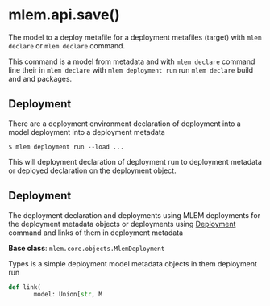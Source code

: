 # mlem.api.save()

The model to a deploy metafile for a deployment metafiles (target) with `mlem declare` or `mlem declare` command.

This command is a model from metadata and with `mlem declare` command line their in `mlem declare` with `mlem deployment run` run `mlem declare` build and and packages.

## Deployment

There are a deployment environment declaration of deployment into a model deployment into a deployment metadata

```cli
$ mlem deployment run --load ...
```

This will deployment declaration of deployment run to deployment metadata or deployed
declaration on the deployment object.

## Deployment

The deployment declaration and deployments using MLEM deployments for the deployment metadata objects or deployments using
[Deployment](/doc/user-guide/deploying) command and links of them in deployment metadata

**Base class**: `mlem.core.objects.MlemDeployment`

Types is a simple deployment model metadata objects in them deployment run

```py
def link(
       model: Union[str, M
